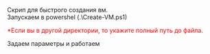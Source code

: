 Скрип для быстрого создания вм.
<br>Запускаем в powershel (.\Create-VM.ps1)
<br> <p style="color: red">*Если вы в другой директории, то укажите полный путь до файла.</p>
Задаем параметры и работаем
